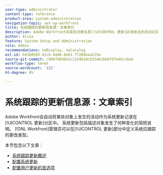 ```yaml
---
user-type: administrator
content-type: reference
product-area: system-administration
navigation-topic: set-up-workfront
title: 系统跟踪的更新信息源：文章索引
description: Adobe Workfront将某些对象在其[!UICONTROL 更新]区域发生的活动记录下来。 系统更新包括描述对象发生了何种变化的简短说明。 [!DNL Workfront] 管理员可以在[!UICONTROL 更新]部分中定义系统应跟踪的更改类型。
author: Alina
feature: System Setup and Administration
role: Admin
recommendations: noDisplay, noCatalog
exl-id: b43b8583-41cb-4a96-8e61-77208eaa219a
source-git-commit: c8987d036e1c1324618cb53ebcbb8fd7e4bcc6a4
workflow-type: tm+mt
source-wordcount: '122'
ht-degree: 0%

---
```


# 系统跟踪的更新信息源：文章索引

<!--Audited: 04/2024-->

Adobe Workfront会自动将某些对象上发生的活动作为系统更新记录在[!UICONTROL 更新]分区中。 系统更新包括描述对象发生了何种变化的简短说明。 [!DNL Workfront]管理员可以在[!UICONTROL 更新]部分中定义系统应跟踪的更改类型。

本节包含以下文章：

* [系统跟踪更新概述](../../../administration-and-setup/set-up-workfront/system-tracked-update-feeds/system-tracked-update-feeds.md)
* [配置系统更新](../../../administration-and-setup/set-up-workfront/system-tracked-update-feeds/configure-system-updates.md)
* [配置用户更新的首选项](../../../administration-and-setup/set-up-workfront/system-tracked-update-feeds/configure-preferences-user-updates.md)
